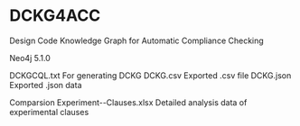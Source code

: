# DCKG4ACC
Design Code Knowledge Graph for Automatic Compliance Checking

Neo4j 5.1.0

  DCKGCQL.txt
      For generating DCKG
  DCKG.csv
      Exported .csv file
  DCKG.json
      Exported .json data


Comparsion Experiment--Clauses.xlsx
    Detailed analysis data of experimental clauses
